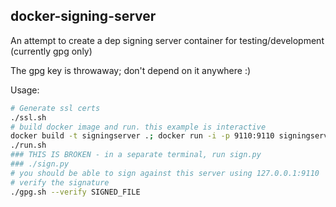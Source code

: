 docker-signing-server
---------------------

An attempt to create a dep signing server container for testing/development (currently gpg only)

The gpg key is throwaway; don't depend on it anywhere :)

Usage:

```bash
# Generate ssl certs
./ssl.sh
# build docker image and run. this example is interactive
docker build -t signingserver .; docker run -i -p 9110:9110 signingserver bash -il
./run.sh
### THIS IS BROKEN - in a separate terminal, run sign.py
### ./sign.py
# you should be able to sign against this server using 127.0.0.1:9110
# verify the signature
./gpg.sh --verify SIGNED_FILE
